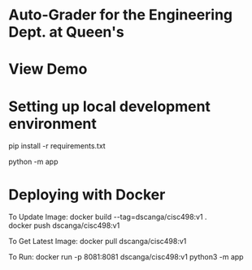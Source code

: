 # Auto-Grader for the Engineering Dept. at Queen's

# View Demo


# Setting up local development environment
pip install -r requirements.txt

python -m app


# Deploying with Docker

To Update Image:
docker build --tag=dscanga/cisc498:v1 .   
docker push dscanga/cisc498:v1

To Get Latest Image: 
docker pull dscanga/cisc498:v1

To Run:
docker run -p 8081:8081 dscanga/cisc498:v1 python3 -m app


